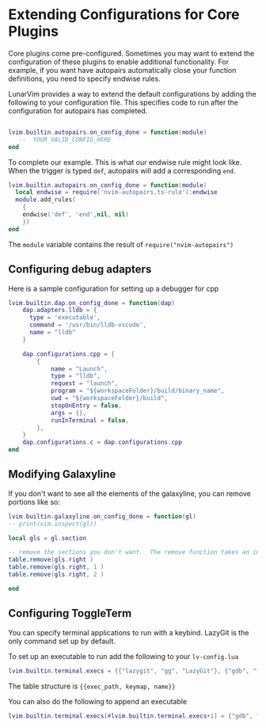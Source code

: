 # Extending Configurations for Core Plugins

Core plugins come pre-configured.  Sometimes you may want to extend the configuration of these plugins to enable additional functionality.  For example, if you want have autopairs automatically close your function definitions, you need to specify endwise rules.  

LunarVim provides a way to extend the default configurations by adding the following to your configuration file. This specifies code to run after the configuration for autopairs has completed. 

``` lua

lvim.builtin.autopairs.on_config_done = function(module)
   --  YOUR_VALID_CONFIG_HERE
end
```

To complete our example.  This is what our endwise rule might look like.  When the trigger is typed `def`, autopairs will add a corresponding `end`.  
``` lua
lvim.builtin.autopairs.on_config_done = function(module)
  local endwise = require('nvim-autopairs.ts-rule').endwise
  module.add_rules(
    {
    endwise('def', 'end',nil, nil)
    })
end
```
The `module` variable contains the result of `require("nvim-autopairs")`

## Configuring debug adapters
Here is a sample configuration for setting up a debugger for cpp

``` lua
lvim.builtin.dap.on_config_done = function(dap)
    dap.adapters.lldb = {
      type = 'executable',
      command = '/usr/bin/lldb-vscode',
      name = "lldb"
    }

    dap.configurations.cpp = {
        {
            name = "Launch",
            type = "lldb",
            request = "launch",
            program = "${workspaceFolder}/build/binary_name",
            cwd = "${workspaceFolder}/build",
            stopOnEntry = false,
            args = {},
            runInTerminal = false,
        },
    }
    dap.configurations.c = dap.configurations.cpp
end
```

## Modifying Galaxyline

If you don't want to see all the elements of the galaxyline, you can remove portions like so:

``` lua
lvim.builtin.galaxyline.on_config_done = function(gl)
-- print(vim.inspect(gl))

local gls = gl.section

-- remove the sections you don't want.  The remove function takes an index.  Leaving off the index will remove the last item from the table.
table.remove(gls.right )
table.remove(gls.right, 1 )
table.remove(gls.right, 2 )

end
```

## Configuring ToggleTerm

You can specify terminal applications to run with a keybind. LazyGit is the only command set up by default.   

To set up an executable to run add the following to your `lv-config.lua`

``` lua
lvim.builtin.terminal.execs = {{"lazygit", "gg", "LazyGit"}, {"gdb", "tg", "GNU Debugger"}}
```

The table structure is `{{exec_path, keymap, name}}`

You can also do the following to append an executable

``` lua
lvim.builtin.terminal.execs[#lvim.builtin.terminal.execs+1] = {"gdb", "tg", "GNU Debugger"}
```
